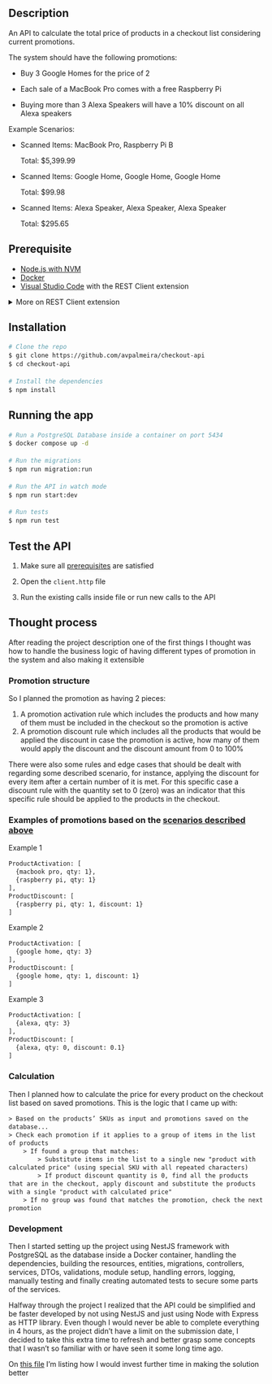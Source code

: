 ## Description

An API to calculate the total price of products in a checkout list considering current promotions.

The system should have the following promotions:

- Buy 3 Google Homes for the price of 2

- Each sale of a MacBook Pro comes with a free Raspberry Pi

- Buying more than 3 Alexa Speakers will have a 10% discount on all Alexa speakers

Example Scenarios:

- Scanned Items: MacBook Pro, Raspberry Pi B

  Total: $5,399.99

- Scanned Items: Google Home, Google Home, Google Home

  Total: $99.98

- Scanned Items: Alexa Speaker, Alexa Speaker, Alexa Speaker

  Total: $295.65

## Prerequisite

- [Node.js with NVM](https://nodejs.org/en/download/package-manager)
- [Docker](https://docs.docker.com/engine/install/)
- [Visual Studio Code](https://code.visualstudio.com/download) with the REST Client extension

<details>
  <summary>More on REST Client extension</summary>
  
  ### REST Client extension by Huachao Mao

#### What extension?

![Extension](docs/extension.png)

#### How?

- Simply open the `client.http` file inside the root folder on VS Code

- Click on "Send Request" next to the API call you want to execute

  ![client.http](docs/using_client_http.png)

  </details>

## Installation

```bash
# Clone the repo
$ git clone https://github.com/avpalmeira/checkout-api
$ cd checkout-api

# Install the dependencies
$ npm install
```

## Running the app

```bash
# Run a PostgreSQL Database inside a container on port 5434
$ docker compose up -d

# Run the migrations
$ npm run migration:run

# Run the API in watch mode
$ npm run start:dev

# Run tests
$ npm run test
```

## Test the API

1. Make sure all [prerequisites](#prerequisite) are satisfied

2. Open the `client.http` file

3. Run the existing calls inside file or run new calls to the API

## Thought process

After reading the project description one of the first things I thought was how to handle the business logic of having different types of promotion in the system and also making it extensible

### Promotion structure

So I planned the promotion as having 2 pieces:

1. A promotion activation rule which includes the products and how many of them must be included in the checkout so the promotion is active
2. A promotion discount rule which includes all the products that would be applied the discount in case the promotion is active, how many of them would apply the discount and the discount amount from 0 to 100%

There were also some rules and edge cases that should be dealt with regarding some described scenario, for instance, applying the discount for every item after a certain number of it is met. For this specific case a discount rule with the quantity set to 0 (zero) was an indicator that this specific rule should be applied to the products in the checkout.

### Examples of promotions based on the [scenarios described above](#description)

Example 1

```
ProductActivation: [
  {macbook pro, qty: 1},
  {raspberry pi, qty: 1}
],
ProductDiscount: [
  {raspberry pi, qty: 1, discount: 1}
]
```

Example 2

```
ProductActivation: [
  {google home, qty: 3}
],
ProductDiscount: [
  {google home, qty: 1, discount: 1}
]
```

Example 3

```
ProductActivation: [
  {alexa, qty: 3}
],
ProductDiscount: [
  {alexa, qty: 0, discount: 0.1}
]
```

### Calculation

Then I planned how to calculate the price for every product on the checkout list based on saved promotions. This is the logic that I came up with:

```
> Based on the products’ SKUs as input and promotions saved on the database...
> Check each promotion if it applies to a group of items in the list of products
    > If found a group that matches:
        > Substitute items in the list to a single new "product with calculated price" (using special SKU with all repeated characters)
        > If product discount quantity is 0, find all the products that are in the checkout, apply discount and substitute the products with a single "product with calculated price"
    > If no group was found that matches the promotion, check the next promotion
```

### Development

Then I started setting up the project using NestJS framework with PostgreSQL as the database inside a Docker container, handling the dependencies, building the resources, entities, migrations, controllers, services, DTOs, validations, module setup, handling errors, logging, manually testing and finally creating automated tests to secure some parts of the services.

Halfway through the project I realized that the API could be simplified and be faster developed by not using NestJS and just using Node with Express as HTTP library. Even though I would never be able to complete everything in 4 hours, as the project didn’t have a limit on the submission date, I decided to take this extra time to refresh and better grasp some concepts that I wasn’t so familiar with or have seen it some long time ago.

On [this file](./IMPROVEMENTS.md) I’m listing how I would invest further time in making the solution better
